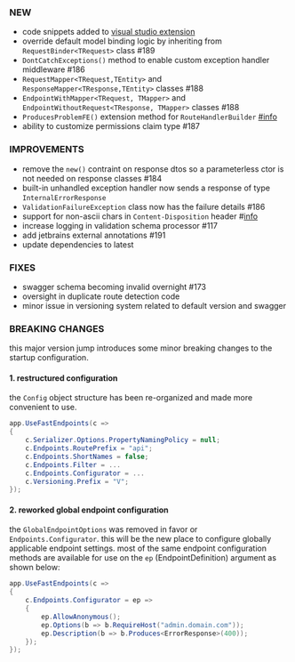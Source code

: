 ### NEW
- code snippets added to [visual studio extension](https://marketplace.visualstudio.com/items?itemName=dj-nitehawk.FastEndpoints)
- override default model binding logic by inheriting from `RequestBinder<TRequest>` class #189
- `DontCatchExceptions()` method to enable custom exception handler middleware #186
- `RequestMapper<TRequest,TEntity>` and `ResponseMapper<TResponse,TEntity>` classes #188
- `EndpointWithMapper<TRequest, TMapper>` and `EndpointWithoutRequest<TResponse, TMapper>` classes #188
- `ProducesProblemFE()` extension method for `RouteHandlerBuilder` [#info](https://discord.com/channels/933662816458645504/1004762111546769498)
- ability to customize permissions claim type #187

### IMPROVEMENTS
- remove the `new()` contraint on response dtos so a parameterless ctor is not needed on response classes #184
- built-in unhandled exception handler now sends a response of type `InternalErrorResponse`
- `ValidationFailureException` class now has the failure details #186
- support for non-ascii chars in `Content-Disposition` header #[info](https://discord.com/channels/933662816458645504/1009356074983379004)
- increase logging in validation schema processor #117
- add jetbrains external annotations #191
- update dependencies to latest

### FIXES
- swagger schema becoming invalid overnight #173
- oversight in duplicate route detection code
- minor issue in versioning system related to default version and swagger

### BREAKING CHANGES
this major version jump introduces some minor breaking changes to the startup configuration.
#### **1. restructured configuration**
the `Config` object structure has been re-organized and made more convenient to use.
```cs
app.UseFastEndpoints(c =>
{
    c.Serializer.Options.PropertyNamingPolicy = null;
    c.Endpoints.RoutePrefix = "api";
    c.Endpoints.ShortNames = false;
    c.Endpoints.Filter = ...
    c.Endpoints.Configurator = ...
    c.Versioning.Prefix = "V";
});
```

#### **2. reworked global endpoint configuration**
the `GlobalEndpointOptions` was removed in favor or `Endpoints.Configurator`. 
this will be the new place to configure globally applicable endpoint settings.
most of the same endpoint configuration methods are available for use on the `ep` (EndpointDefinition) argument as shown below:
```cs
app.UseFastEndpoints(c =>
{
    c.Endpoints.Configurator = ep =>
    {
        ep.AllowAnonymous();
        ep.Options(b => b.RequireHost("admin.domain.com"));
        ep.Description(b => b.Produces<ErrorResponse>(400));
    });
});
```